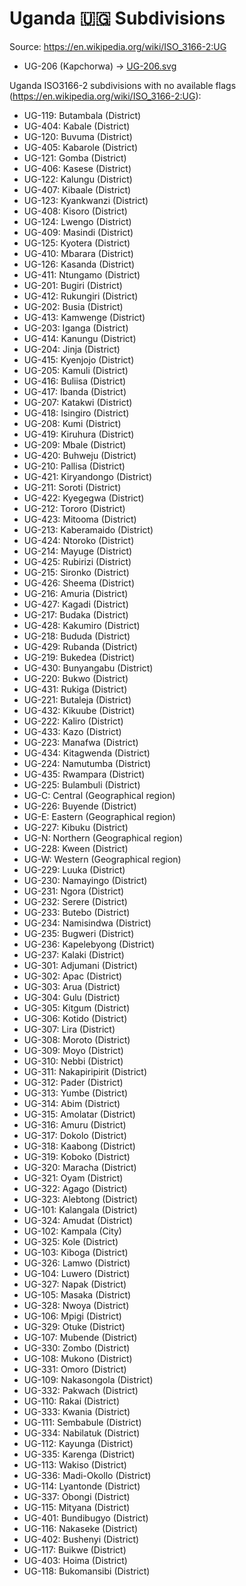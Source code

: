 # Uganda 🇺🇬 Subdivisions

Source: https://en.wikipedia.org/wiki/ISO_3166-2:UG

* UG-206 (Kapchorwa) -> [UG-206.svg](https://github.com/amckenna41/iso3166-flag-icons/blob/main/iso3166-2-icons/UG/UG-206.svg)

Uganda ISO3166-2 subdivisions with no available flags (https://en.wikipedia.org/wiki/ISO_3166-2:UG):

* UG-119: Butambala (District)
* UG-404: Kabale (District)
* UG-120: Buvuma (District)
* UG-405: Kabarole (District)
* UG-121: Gomba (District)
* UG-406: Kasese (District)
* UG-122: Kalungu (District)
* UG-407: Kibaale (District)
* UG-123: Kyankwanzi (District)
* UG-408: Kisoro (District)
* UG-124: Lwengo (District)
* UG-409: Masindi (District)
* UG-125: Kyotera (District)
* UG-410: Mbarara (District)
* UG-126: Kasanda (District)
* UG-411: Ntungamo (District)
* UG-201: Bugiri (District)
* UG-412: Rukungiri (District)
* UG-202: Busia (District)
* UG-413: Kamwenge (District)
* UG-203: Iganga (District)
* UG-414: Kanungu (District)
* UG-204: Jinja (District)
* UG-415: Kyenjojo (District)
* UG-205: Kamuli (District)
* UG-416: Buliisa (District)
* UG-417: Ibanda (District)
* UG-207: Katakwi (District)
* UG-418: Isingiro (District)
* UG-208: Kumi (District)
* UG-419: Kiruhura (District)
* UG-209: Mbale (District)
* UG-420: Buhweju (District)
* UG-210: Pallisa (District)
* UG-421: Kiryandongo (District)
* UG-211: Soroti (District)
* UG-422: Kyegegwa (District)
* UG-212: Tororo (District)
* UG-423: Mitooma (District)
* UG-213: Kaberamaido (District)
* UG-424: Ntoroko (District)
* UG-214: Mayuge (District)
* UG-425: Rubirizi (District)
* UG-215: Sironko (District)
* UG-426: Sheema (District)
* UG-216: Amuria (District)
* UG-427: Kagadi (District)
* UG-217: Budaka (District)
* UG-428: Kakumiro (District)
* UG-218: Bududa (District)
* UG-429: Rubanda (District)
* UG-219: Bukedea (District)
* UG-430: Bunyangabu (District)
* UG-220: Bukwo (District)
* UG-431: Rukiga (District)
* UG-221: Butaleja (District)
* UG-432: Kikuube (District)
* UG-222: Kaliro (District)
* UG-433: Kazo (District)
* UG-223: Manafwa (District)
* UG-434: Kitagwenda (District)
* UG-224: Namutumba (District)
* UG-435: Rwampara (District)
* UG-225: Bulambuli (District)
* UG-C: Central (Geographical region)
* UG-226: Buyende (District)
* UG-E: Eastern (Geographical region)
* UG-227: Kibuku (District)
* UG-N: Northern (Geographical region)
* UG-228: Kween (District)
* UG-W: Western (Geographical region)
* UG-229: Luuka (District)
* UG-230: Namayingo (District)
* UG-231: Ngora (District)
* UG-232: Serere (District)
* UG-233: Butebo (District)
* UG-234: Namisindwa (District)
* UG-235: Bugweri (District)
* UG-236: Kapelebyong (District)
* UG-237: Kalaki (District)
* UG-301: Adjumani (District)
* UG-302: Apac (District)
* UG-303: Arua (District)
* UG-304: Gulu (District)
* UG-305: Kitgum (District)
* UG-306: Kotido (District)
* UG-307: Lira (District)
* UG-308: Moroto (District)
* UG-309: Moyo (District)
* UG-310: Nebbi (District)
* UG-311: Nakapiripirit (District)
* UG-312: Pader (District)
* UG-313: Yumbe (District)
* UG-314: Abim (District)
* UG-315: Amolatar (District)
* UG-316: Amuru (District)
* UG-317: Dokolo (District)
* UG-318: Kaabong (District)
* UG-319: Koboko (District)
* UG-320: Maracha (District)
* UG-321: Oyam (District)
* UG-322: Agago (District)
* UG-323: Alebtong (District)
* UG-101: Kalangala (District)
* UG-324: Amudat (District)
* UG-102: Kampala (City)
* UG-325: Kole (District)
* UG-103: Kiboga (District)
* UG-326: Lamwo (District)
* UG-104: Luwero (District)
* UG-327: Napak (District)
* UG-105: Masaka (District)
* UG-328: Nwoya (District)
* UG-106: Mpigi (District)
* UG-329: Otuke (District)
* UG-107: Mubende (District)
* UG-330: Zombo (District)
* UG-108: Mukono (District)
* UG-331: Omoro (District)
* UG-109: Nakasongola (District)
* UG-332: Pakwach (District)
* UG-110: Rakai (District)
* UG-333: Kwania (District)
* UG-111: Sembabule (District)
* UG-334: Nabilatuk (District)
* UG-112: Kayunga (District)
* UG-335: Karenga (District)
* UG-113: Wakiso (District)
* UG-336: Madi-Okollo (District)
* UG-114: Lyantonde (District)
* UG-337: Obongi (District)
* UG-115: Mityana (District)
* UG-401: Bundibugyo (District)
* UG-116: Nakaseke (District)
* UG-402: Bushenyi (District)
* UG-117: Buikwe (District)
* UG-403: Hoima (District)
* UG-118: Bukomansibi (District)